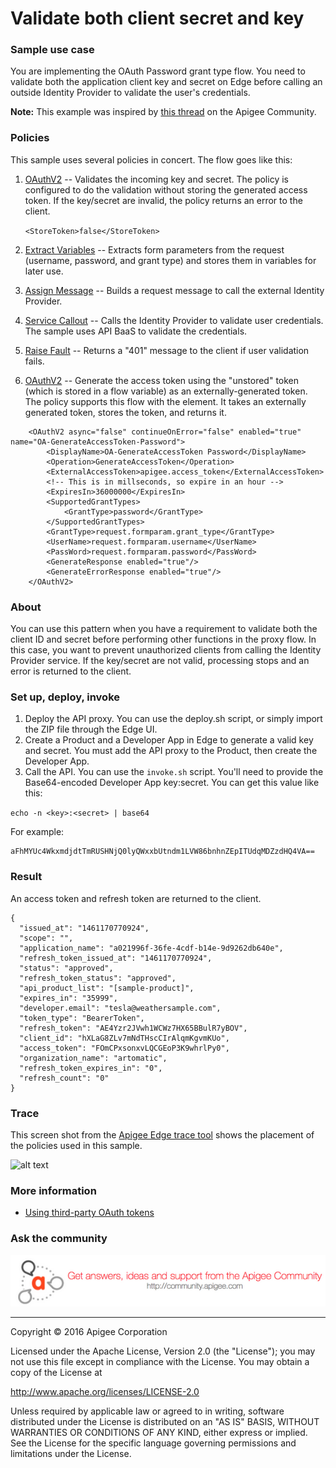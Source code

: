 # Validate both client secret and key

### Sample use case

You are implementing the OAuth Password grant type flow. You need to validate both the application client key and secret on Edge before calling an outside Identity Provider to validate the user's credentials.   

**Note:** This example was inspired by [this thread](https://community.apigee.com/questions/20774/validating-both-client-id-and-secret.html) on the Apigee Community. 

### Policies 

This sample uses several policies in concert. The flow goes like this:

1. [OAuthV2](http://docs.apigee.com/api-services/content/oauthv2-policy) -- Validates the incoming key and secret. The policy is configured to do the validation without storing the generated access token. If the key/secret are invalid, the policy returns an error to the client. 

    `<StoreToken>false</StoreToken>`

2. [Extract Variables](http://docs.apigee.com/api-services/reference/extract-variables-policy) -- Extracts form parameters from the request (username, password, and grant type) and stores them in variables for later use.
3. [Assign Message](http://docs.apigee.com/api-services/reference/assign-message-policy) -- Builds a request message to call the external Identity Provider. 
4. [Service Callout](http://docs.apigee.com/api-services/reference/service-callout-policy) -- Calls the Identity Provider to validate user credentials. The sample uses API BaaS to validate the credentials. 
5. [Raise Fault](http://docs.apigee.com/api-services/reference/raise-fault-policy) -- Returns a "401" message to the client if user validation fails.
6. [OAuthV2](http://docs.apigee.com/api-services/content/oauthv2-policy) -- Generate the access token using the "unstored" token (which is stored in a flow variable) as an externally-generated token. The policy supports this flow with the <ExternalAccessToken> element. It takes an externally generated token, stores the token, and returns it. 

```
    <OAuthV2 async="false" continueOnError="false" enabled="true" name="OA-GenerateAccessToken-Password">
        <DisplayName>OA-GenerateAccessToken Password</DisplayName>
        <Operation>GenerateAccessToken</Operation>
        <ExternalAccessToken>apigee.access_token</ExternalAccessToken>
        <!-- This is in millseconds, so expire in an hour -->
        <ExpiresIn>36000000</ExpiresIn>
        <SupportedGrantTypes>
            <GrantType>password</GrantType>
        </SupportedGrantTypes>
        <GrantType>request.formparam.grant_type</GrantType>
        <UserName>request.formparam.username</UserName>
        <PassWord>request.formparam.password</PassWord>
        <GenerateResponse enabled="true"/>
        <GenerateErrorResponse enabled="true"/>
    </OAuthV2>
```
 

### About

You can use this pattern when you have a requirement to validate both the client ID and secret before performing other functions in the proxy flow. In this case, you want to prevent unauthorized clients from calling the Identity Provider service. If the key/secret are not valid, processing stops and an error is returned to the client.  

### Set up, deploy, invoke

1. Deploy the API proxy. You can use the deploy.sh script, or simply import the ZIP file through the Edge UI.
2. Create a Product and a Developer App in Edge to generate a valid key and secret. You must add the API proxy to the Product, then create the Developer App. 
3. Call the API. You can use the `invoke.sh` script. You'll need to provide the Base64-encoded Developer App key:secret. You can get this value like this:

`echo -n <key>:<secret> | base64`

For example:

```echo -n hXLaG8ZLfv7mNdTHscCIrAlqmKgvmKUo:nxgdJHMGj06stt8T | base64
aFhMYUc4WkxmdjdtTmRUSHNjQ0lyQWxxbUtndm1LVW86bnhnZEpITUdqMDZzdHQ4VA==
```


### Result

An access token and refresh token are returned to the client. 

```
{
  "issued_at": "1461170770924",
  "scope": "",
  "application_name": "a021996f-36fe-4cdf-b14e-9d9262db640e",
  "refresh_token_issued_at": "1461170770924",
  "status": "approved",
  "refresh_token_status": "approved",
  "api_product_list": "[sample-product]",
  "expires_in": "35999",
  "developer.email": "tesla@weathersample.com",
  "token_type": "BearerToken",
  "refresh_token": "AE4Yzr2JVwh1WCWz7HX65BBulR7yBOV",
  "client_id": "hXLaG8ZLv7mNdTHscCIrAlqmKgvmKUo",
  "access_token": "FOmCPxsonxvLQCGEoP3K9whrlPy0",
  "organization_name": "artomatic",
  "refresh_token_expires_in": "0",
  "refresh_count": "0"
}
```

### Trace

This screen shot from the [Apigee Edge trace tool](http://apigee.com/docs/api-services/content/using-trace-tool-0) shows the placement of the policies used in this sample. 

![alt text](../../images/oauth-validate-key-secret.png)

### More information

* [Using third-party OAuth tokens](http://docs.apigee.com/api-services/content/use-third-party-oauth-system)


### Ask the community

[![alt text](../../images/apigee-community.png "Apigee Community is a great place to ask questions and find answers about developing API proxies. ")](https://community.apigee.com?via=github)

---

Copyright © 2016 Apigee Corporation

Licensed under the Apache License, Version 2.0 (the "License"); you may not use
this file except in compliance with the License. You may obtain a copy
of the License at

http://www.apache.org/licenses/LICENSE-2.0

Unless required by applicable law or agreed to in writing, software
distributed under the License is distributed on an "AS IS" BASIS,
WITHOUT WARRANTIES OR CONDITIONS OF ANY KIND, either express or implied.
See the License for the specific language governing permissions and
limitations under the License.
